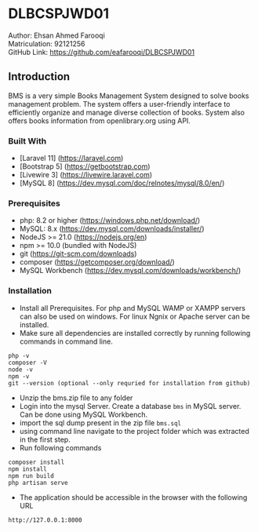 # DLBCSPJWD01

Author: Ehsan Ahmed Farooqi\
Matriculation: 92121256\
GitHub Link: https://github.com/eafarooqi/DLBCSPJWD01


## Introduction
BMS is a very simple Books Management System designed to solve books management problem. The system offers a user-friendly interface to efficiently organize and manage diverse collection of books. System also offers books information from openlibrary.org using API.

### Built With

- [Laravel 11] (https://laravel.com)
- [Bootstrap 5] (https://getbootstrap.com)
- [Livewire 3] (https://livewire.laravel.com)
- [MySQL 8] (https://dev.mysql.com/doc/relnotes/mysql/8.0/en/)


### Prerequisites
- php: 8.2 or higher (https://windows.php.net/download/)
- MySQL: 8.x (https://dev.mysql.com/downloads/installer/)
- NodeJS >= 21.0 (https://nodejs.org/en)
- npm >= 10.0 (bundled with NodeJS)
- git (https://git-scm.com/downloads)
- composer (https://getcomposer.org/download/)
- MySQL Workbench (https://dev.mysql.com/downloads/workbench/)


### Installation
- Install all Prerequisites. For php and MySQL WAMP or XAMPP servers can also be used on windows. For linux Ngnix or Apache server can be installed. 
- Make sure all dependencies are installed correctly by running following commands in command line. 
```
php -v
composer -V
node -v
npm -v
git --version (optional --only requried for installation from github)
```
- Unzip the bms.zip file to any folder
- Login into the mysql Server. Create a database `bms` in MySQL server. Can be done using MySQL Workbench.
- import the sql dump present in the zip file `bms.sql`
- using command line navigate to the project folder which was extracted in the first step.
- Run following commands
```
composer install
npm install
npm run build
php artisan serve
```

- The application should be accessible in the browser with the following URL
```
http://127.0.0.1:8000
```
